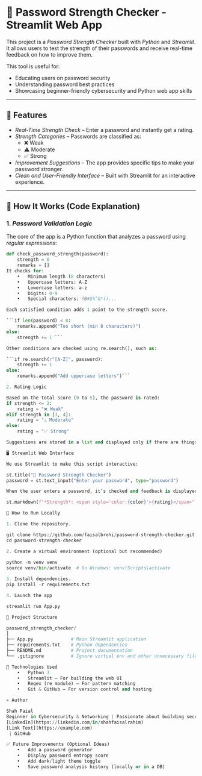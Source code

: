 # 🔐 Password Strength Checker - Streamlit Web App

This project is a *Password Strength Checker* built with *Python* and *Streamlit*. It allows users to test the strength of their passwords and receive real-time feedback on how to improve them.

This tool is useful for:
- Educating users on password security
- Understanding password best practices
- Showcasing beginner-friendly cybersecurity and Python web app skills

---

## 🚀 Features

- *Real-Time Strength Check* – Enter a password and instantly get a rating.
- *Strength Categories* – Passwords are classified as:
  - ❌ Weak
  - ⚠️ Moderate
  - ✅ Strong
- *Improvement Suggestions* – The app provides specific tips to make your password stronger.
- *Clean and User-Friendly Interface* – Built with Streamlit for an interactive experience.

---

## 🧠 How It Works (Code Explanation)

### 1. *Password Validation Logic*

The core of the app is a Python function that analyzes a password using *regular expressions*:

```python
def check_password_strength(password):
    strength = 0
    remarks = []
It checks for:
	•	Minimum length (8 characters)
	•	Uppercase letters: A-Z
	•	Lowercase letters: a-z
	•	Digits: 0-9
	•	Special characters: !@#$%^&*()...

Each satisfied condition adds 1 point to the strength score.

```if len(password) < 8:
    remarks.append("Too short (min 8 characters)")
else:
    strength += 1 ```

Other conditions are checked using re.search(), such as:

```if re.search(r"[A-Z]", password):
    strength += 1
else:
    remarks.append("Add uppercase letters")```

2. Rating Logic

Based on the total score (0 to 5), the password is rated:
if strength <= 2:
    rating = "❌ Weak"
elif strength in [3, 4]:
    rating = "⚠️ Moderate"
else:
    rating = "✅ Strong"

Suggestions are stored in a list and displayed only if there are things to improve.

🖥️ Streamlit Web Interface

We use Streamlit to make this script interactive:

st.title("🔐 Password Strength Checker")
password = st.text_input("Enter your password", type="password")

When the user enters a password, it’s checked and feedback is displayed with colors:

st.markdown(f"*Strength*: <span style='color:{color}'>{rating}</span>"

🧪 How to Run Locally

1. Clone the repository.

git clone https://github.com/faisalbrohi/password-strength-checker.git
cd password-strength-checker

2. Create a virtual environment (optional but recommended)
   
python -m venv venv
source venv/bin/activate  # On Windows: venv\Scripts\activate

3. Install dependencies.
pip install -r requirements.txt

4. Launch the app

streamlit run App.py

📁 Project Structure

password_strength_checker/
│
├── App.py              # Main Streamlit application
├── requirements.txt    # Python dependencies
├── README.md           # Project documentation
└── .gitignore          # Ignore virtual env and other unnecessary files

📌 Technologies Used
	•	Python 3
	•	Streamlit – For building the web UI
	•	Regex (re module) – For pattern matching
	•	Git & GitHub – For version control and hosting

✍️ Author

Shah Faial
Beginner in Cybersecurity & Networking | Passionate about building security tools
[LinkedIn](https://linkedin.com/in/shahfaisalrahim)
[Link Text](https://example.com)
 | GitHub

✅ Future Improvements (Optional Ideas)
	•	Add a password generator
	•	Display password entropy score
	•	Add dark/light theme toggle
	•	Save password analysis history (locally or in a DB)
